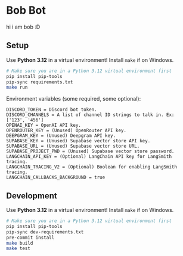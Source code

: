 # Bob Bot

hi i am bob :D

## Setup

Use **Python 3.12** in a virtual environment! Install `make` if on Windows.

```sh
# Make sure you are in a Python 3.12 virtual environment first
pip install pip-tools
pip-sync requirements.txt
make run
```

Environment variables (some required, some optional):

```text
DISCORD_TOKEN = Discord bot token.
DISCORD_CHANNELS = A list of channel ID strings to talk in. Ex: ['123', '456']
OPENAI_KEY = OpenAI API key.
OPENROUTER_KEY = (Unused) OpenRouter API key.
DEEPGRAM_KEY = (Unused) Deepgram API key.
SUPABASE_KEY = (Unused) Supabase vector store API key.
SUPABASE_URL = (Unused) Supabase vector store URL.
SUPABASE_PROJECT_PWD = (Unused) Supabase vector store password.
LANGCHAIN_API_KEY = (Optional) LangChain API key for LangSmith tracing.
LANGCHAIN_TRACING_V2 = (Optional) Boolean for enabling LangSmith tracing.
LANGCHAIN_CALLBACKS_BACKGROUND = true
```

## Development

Use **Python 3.12** in a virtual environment! Install `make` if on Windows.

```sh
# Make sure you are in a Python 3.12 virtual environment first
pip install pip-tools
pip-sync dev-requirements.txt
pre-commit install
make build
make test
```
